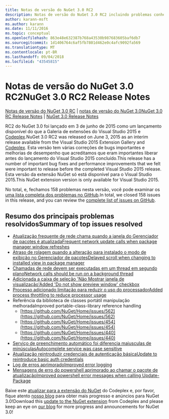 ```yaml
---
title: Notas de versão do NuGet 3.0 RC2
description: Notas de versão do NuGet 3.0 RC2 incluindo problemas conhecidos, correções de bugs, recursos adicionados e DCRs.
author: karann-msft
ms.author: karann
ms.date: 11/11/2016
ms.topic: conceptual
ms.openlocfilehash: 863e48e632387b768a43530b987683605baf6db7
ms.sourcegitcommit: 1d1406764c6af5fb7801d462e0c4afc9092fa569
ms.translationtype: MT
ms.contentlocale: pt-BR
ms.lasthandoff: 09/04/2018
ms.locfileid: "43545815"
---
```

# <a name="nuget-30-rc2-release-notes"></a><span data-ttu-id="6eecf-103">Notas de versão do NuGet 3.0 RC2</span><span class="sxs-lookup"><span data-stu-id="6eecf-103">NuGet 3.0 RC2 Release Notes</span></span>

<span data-ttu-id="6eecf-104">[Notas de versão do NuGet 3.0 RC](../release-notes/nuget-3.0-RC.md) | [notas de versão do NuGet 3.0](../release-notes/nuget-3.0.0.md)</span><span class="sxs-lookup"><span data-stu-id="6eecf-104">[NuGet 3.0 RC Release Notes](../release-notes/nuget-3.0-RC.md) | [NuGet 3.0 Release Notes](../release-notes/nuget-3.0.0.md)</span></span>

<span data-ttu-id="6eecf-105">RC2 do NuGet 3.0 foi lançado em 3 de junho de 2015 como um lançamento disponível do que a Galeria de extensões do Visual Studio 2015 e [Codeplex](https://nuget.codeplex.com/releases/view/615507).</span><span class="sxs-lookup"><span data-stu-id="6eecf-105">NuGet 3.0 RC2 was released on June 3, 2015 as an interim release available from the Visual Studio 2015 Extension Gallery and [Codeplex](https://nuget.codeplex.com/releases/view/615507).</span></span> <span data-ttu-id="6eecf-106">Esta versão tem várias correções de bugs importantes e melhorias de desempenho que acreditamos que eram importantes liberar antes do lançamento do Visual Studio 2015 concluído.</span><span class="sxs-lookup"><span data-stu-id="6eecf-106">This release has a number of important bug fixes and performance improvements that we felt were important to release before the completed Visual Studio 2015 release.</span></span> <span data-ttu-id="6eecf-107">Esta versão da extensão NuGet só está disponível para o Visual Studio 2015.</span><span class="sxs-lookup"><span data-stu-id="6eecf-107">This NuGet extension version is only available for Visual Studio 2015.</span></span>

<span data-ttu-id="6eecf-108">No total, e, fechamos 158 problemas nesta versão, você pode examinar os [uma lista completa dos problemas no GitHub](https://github.com/NuGet/Home/issues?utf8=%E2%9C%93&q=is%3Aclosed+milestone%3A3.0.0-RTM+sort%3Aupdated-asc+updated%3A%3C%3D2015-06-01).</span><span class="sxs-lookup"><span data-stu-id="6eecf-108">In total, we closed 158 issues in this release, and you can review the [complete list of issues on GitHub](https://github.com/NuGet/Home/issues?utf8=%E2%9C%93&q=is%3Aclosed+milestone%3A3.0.0-RTM+sort%3Aupdated-asc+updated%3A%3C%3D2015-06-01).</span></span>

## <a name="summary-of-top-issues-resolved"></a><span data-ttu-id="6eecf-109">Resumo dos principais problemas resolvidos</span><span class="sxs-lookup"><span data-stu-id="6eecf-109">Summary of top issues resolved</span></span>

* [<span data-ttu-id="6eecf-110">Atualização frequente de rede chama quando a janela do Gerenciador de pacotes é atualizada</span><span class="sxs-lookup"><span data-stu-id="6eecf-110">Frequent network update calls when package manager window refreshes</span></span>](https://github.com/NuGet/Home/issues/515)
* [<span data-ttu-id="6eecf-111">Atraso de rolagem quando a alteração para instalado o modo de exibição no Gerenciador de pacotes</span><span class="sxs-lookup"><span data-stu-id="6eecf-111">Delayed scroll when changing to installed view in package manager</span></span>](https://github.com/NuGet/Home/issues/519)
* [<span data-ttu-id="6eecf-112">Chamadas de rede devem ser executadas em um thread em segundo plano</span><span class="sxs-lookup"><span data-stu-id="6eecf-112">Network calls should be run on a background thread</span></span>](https://github.com/NuGet/Home/issues/516)
* [<span data-ttu-id="6eecf-113">Adicionada a caixa de seleção 'Não Mostrar janela de visualização'</span><span class="sxs-lookup"><span data-stu-id="6eecf-113">Added 'Do not show preview window' checkbox</span></span>](https://github.com/NuGet/Home/issues/566)
* [<span data-ttu-id="6eecf-114">Processo adicionado limitação para reduzir o uso do processador</span><span class="sxs-lookup"><span data-stu-id="6eecf-114">Added process throttling to reduce processor usage</span></span>](https://github.com/NuGet/Home/issues/356)
* <span data-ttu-id="6eecf-115">Referência da biblioteca de classes portátil manipulação melhorada</span><span class="sxs-lookup"><span data-stu-id="6eecf-115">Improved portable-class-library reference handling</span></span>
    * [https://github.com/NuGet/Home/issues/562](https://github.com/NuGet/Home/issues/562)
    * [https://github.com/NuGet/Home/issues/454](https://github.com/NuGet/Home/issues/454)
    * [https://github.com/NuGet/Home/issues/440](https://github.com/NuGet/Home/issues/440)
* [<span data-ttu-id="6eecf-116">Serviço de preenchimento automático foi diferencia maiusculas de minúsculas</span><span class="sxs-lookup"><span data-stu-id="6eecf-116">Autocomplete service was case sensitive</span></span>](https://github.com/NuGet/Home/issues/198)
* [<span data-ttu-id="6eecf-117">Atualização reintroduzir credenciais de autenticação básica</span><span class="sxs-lookup"><span data-stu-id="6eecf-117">Update to reintroduce basic auth credentials</span></span>](https://github.com/NuGet/Home/issues/456)
* [<span data-ttu-id="6eecf-118">Log de erros aprimorado</span><span class="sxs-lookup"><span data-stu-id="6eecf-118">Improved error logging</span></span>](https://github.com/NuGet/Home/issues/407)
* [<span data-ttu-id="6eecf-119">Mensagens de erro do powershell aprimorado ao chamar o pacote de atualização</span><span class="sxs-lookup"><span data-stu-id="6eecf-119">Improved powershell error messages when calling Update-Package</span></span>](https://github.com/NuGet/Home/issues/5)

<span data-ttu-id="6eecf-120">Baixe este [atualizar para a extensão do NuGet](https://nuget.codeplex.com/releases/view/615507) do Codeplex e, por favor, fique atento [nosso blog](http://blog.nuget.org) para obter mais progresso e anúncios para NuGet 3.0!</span><span class="sxs-lookup"><span data-stu-id="6eecf-120">Download this [update to the NuGet extension](https://nuget.codeplex.com/releases/view/615507) from Codeplex and please keep an eye on [our blog](http://blog.nuget.org) for more progress and announcements for NuGet 3.0!</span></span>